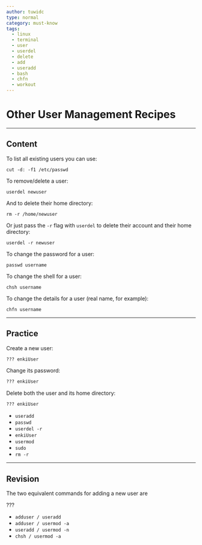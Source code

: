 ```yaml
---
author: tuwidc
type: normal
category: must-know
tags:
  - linux
  - terminal
  - user
  - userdel
  - delete
  - add
  - useradd
  - bash
  - chfn
  - workout
---
```


# Other User Management Recipes


---

## Content

To list all existing users you can use:

```plain-text
cut -d: -f1 /etc/passwd
```

To remove/delete a user:

```plain-text
userdel newuser
```

And to delete their home directory:

```plain-text
rm -r /home/newuser
```

Or just pass the `-r` flag with `userdel` to delete their account and their home directory:

```plain-text
userdel -r newuser
```

To change the password for a user:

```plain-text
passwd username
```

To change the shell for a user:

```plain-text
chsh username
```

To change the details for a user (real name, for example):

```plain-text
chfn username
```


---

## Practice

Create a new user:

```bash
??? enkiUser
```

Change its password:

```bash
??? enkiUser
```

Delete both the user and its home directory:

```bash
??? enkiUser
```

- `useradd`
- `passwd`
- `userdel -r`
- `enkiUser`
- `usermod`
- `sudo`
- `rm -r`


---

## Revision

The two equivalent commands for adding a new user are

???

- `adduser / useradd`
- `adduser / usermod -a`
- `useradd / usermod -n`
- `chsh / usermod -a`
 
